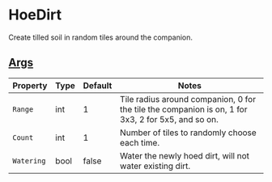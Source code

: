 # HoeDirt

Create tilled soil in random tiles around the companion.

## [Args](~/api/TrinketTinker.Models.AbilityArgs.HoeDirtArgs.yml)

| Property | Type | Default | Notes |
| -------- | ---- | ------- | ----- |
| `Range` | int | 1 | Tile radius around companion, 0 for the tile the companion is on, 1 for 3x3, 2 for 5x5, and so on. |
| `Count` | int | 1 | Number of tiles to randomly choose each time. |
| `Watering` | bool | false | Water the newly hoed dirt, will not water existing dirt. |

